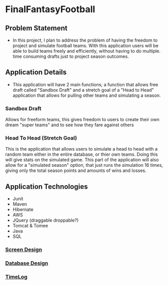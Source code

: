 # FinalFantasyFootball

## Problem Statement
* In this project, I plan to address the problem of having the freedom to project and simulate football
teams. With this application users will be able to build teams freely and efficiently, without 
having to do multiple. time consuming drafts just to project season outcomes.

## Application Details
* This application will have 2 main functions; a function that allows free draft called "Sandbox Draft" and a stretch goal of a "Head to Head" application that allows for pulling other teams and simulating a season.

### Sandbox Draft
Allows for freeform teams, this gives freedom to users to create their own dream "super teams"
and to see how they fare against others

### Head To Head (Stretch Goal)
This is the application that allows users to simulate a head to head with a random team either
in the entire database, or thier own teams. Doing this will give stats on the simulated game. 
This part of the application will also allow for a "simulated season" option, that just runs
the simulation 16 times, giving only the total season points and amounts of wins and losses.

## Application Technologies
* Junit
* Maven
* Hibernate
* AWS
* JQuery (draggable droppable?)
* Tomcat & Tomee
* Java
* SQL</br>

### [Screen Design](screendesign.md)
### [Database Design](databasedesign.md)</br>

### [TimeLog](TimeLog.md)
